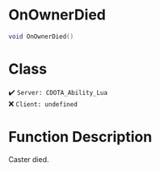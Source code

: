 # OnOwnerDied
```lua
void OnOwnerDied()
```
# Class
✔️ `Server: CDOTA_Ability_Lua`  
❌ `Client: undefined`  

# Function Description
Caster died.
